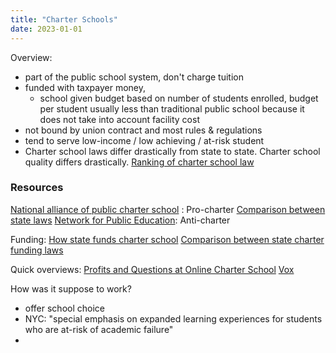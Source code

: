 ```yaml
---
title: "Charter Schools"
date: 2023-01-01
---
```


Overview:
- part of the public school system, don't charge tuition
- funded with taxpayer money, 
	- school given budget based on number of students enrolled, budget per student usually less than traditional public school because it does not take into account facility cost 
- not bound by union contract and most rules & regulations
- tend to serve low-income / low achieving / at-risk student 
- Charter school laws differ drastically from state to state. Charter school quality differs drastically. [Ranking of charter school law](https://data.publiccharters.org/state/)

### Resources
[National alliance of public charter school](https://data.publiccharters.org/state/) : Pro-charter
[Comparison between state laws](https://www.ecs.org/charter-school-policies/)
[Network for Public Education](https://networkforpubliceducation.org/): Anti-charter

Funding:
[How state funds charter school](https://www.nsba.org/-/media/NSBA/File/cpe-charter-fund-brief-september-2021.pdf)
[Comparison between state charter funding laws](https://reports.ecs.org/comparisons/charter-school-policies-17)

Quick overviews:
[Profits and Questions at Online Charter School](https://www.nytimes.com/2011/12/13/education/online-schools-score-better-on-wall-street-than-in-classrooms.html)
[Vox](https://www.vox.com/2014/4/30/18076968/charter-schools)

How was it suppose to work?
- offer school choice
- NYC: "special emphasis on expanded learning experiences for students who are at-risk of academic failure"
- 
